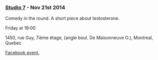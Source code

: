 ### [Studio 7](http://studio-7.ca) - Nov 21st 2014

Comedy in the round. A short piece about testosterone.

Friday
at 19:00
	
1450, rue Guy, 7ième étage, (angle boul. De Maisonneuve O.), Montreal, Quebec

[Facebook event.]((https://www.facebook.com/events/1507429752860861/))


